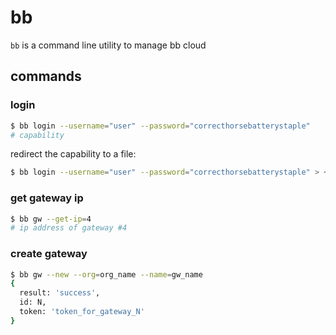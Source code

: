 # bb

`bb` is a command line utility to manage bb cloud

## commands

### login

```sh
$ bb login --username="user" --password="correcthorsebatterystaple"
# capability
```

redirect the capability to a file:
```sh
$ bb login --username="user" --password="correcthorsebatterystaple" > ~/.bb/token.cap
```

### get gateway ip

```sh
$ bb gw --get-ip=4
# ip address of gateway #4
```

### create gateway

```sh
$ bb gw --new --org=org_name --name=gw_name
{
  result: 'success',
  id: N,
  token: 'token_for_gateway_N'
}
```